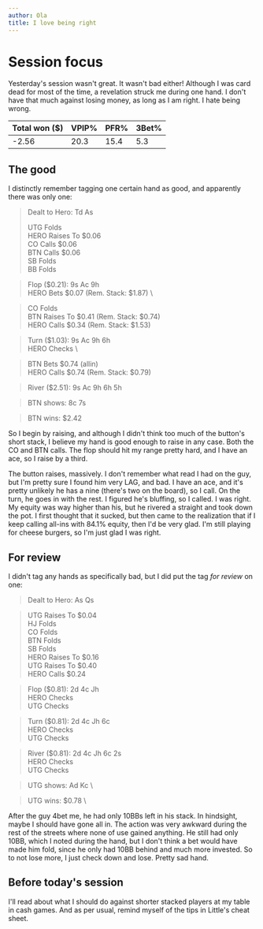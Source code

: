 ```yaml
---
author: Ola
title: I love being right
---
```


# Session focus

Yesterday's session wasn't great. It wasn't bad either! Although I was card dead for most of the time, a revelation struck me during one hand. I don't have that much against losing money, as long as I am right. I hate being wrong.

| Total won ($) | VPIP% | PFR% | 3Bet% |
| ------------- | ----- | ---- | ----- |
| -2.56         | 20.3  | 15.4 | 5.3   |

## The good

I distinctly remember tagging one certain hand as good, and apparently there was only one:

> Dealt to Hero: Td As
>
> UTG Folds \
> HERO Raises To $0.06 \
> CO Calls $0.06 \
> BTN Calls $0.06 \
> SB Folds \
> BB Folds

> Flop ($0.21): 9s Ac 9h \
> HERO Bets $0.07 (Rem. Stack: $1.87) \

> CO Folds \
> BTN Raises To $0.41 (Rem. Stack: $0.74) \
> HERO Calls $0.34 (Rem. Stack: $1.53)

> Turn ($1.03): 9s Ac 9h 6h \
> HERO Checks \

> BTN Bets $0.74 (allin) \
> HERO Calls $0.74 (Rem. Stack: $0.79)

> River ($2.51): 9s Ac 9h 6h 5h

> BTN shows: 8c 7s

> BTN wins: $2.42

So I begin by raising, and although I didn't think too much of the button's short stack, I believe my hand is good enough to raise in any case. Both the CO and BTN calls. The flop should hit my range pretty hard, and I have an ace, so I raise by a third.

The button raises, massively. I don't remember what read I had on the guy, but I'm pretty sure I found him very LAG, and bad. I have an ace, and it's pretty unlikely he has a nine (there's two on the board), so I call. On the turn, he goes in with the rest. I figured he's bluffing, so I called. I was right. My equity was way higher than his, but he rivered a straight and took down the pot. I first thought that it sucked, but then came to the realization that if I keep calling all-ins with 84.1% equity, then I'd be very glad. I'm still playing for cheese burgers, so I'm just glad I was right.

## For review

I didn't tag any hands as specifically bad, but I did put the tag _for review_ on one:

> Dealt to Hero: As Qs

> UTG Raises To $0.04 \
> HJ Folds \
> CO Folds \
> BTN Folds \
> SB Folds \
> HERO Raises To $0.16 \
> UTG Raises To $0.40 \
> HERO Calls $0.24

> Flop ($0.81): 2d 4c Jh \
> HERO Checks \
> UTG Checks

> Turn ($0.81): 2d 4c Jh 6c \
> HERO Checks \
> UTG Checks

> River ($0.81): 2d 4c Jh 6c 2s \
> HERO Checks \
> UTG Checks

> UTG shows: Ad Kc \

> UTG wins: $0.78 \

After the guy 4bet me, he had only 10BBs left in his stack. In hindsight, maybe I should have gone all in. The action was very awkward during the rest of the streets where none of use gained anything. He still had only 10BB, which I noted during the hand, but I don't think a bet would have made him fold, since he only had 10BB behind and much more invested. So to not lose more, I just check down and lose. Pretty sad hand.

## Before today's session

I'll read about what I should do against shorter stacked players at my table in cash games. And as per usual, remind myself of the tips in Little's cheat sheet.
